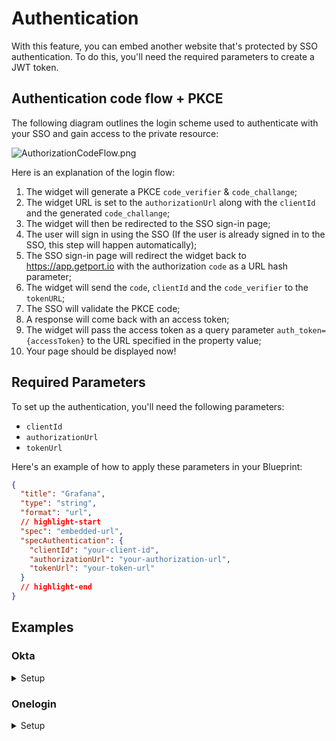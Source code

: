 # Authentication

With this feature, you can embed another website that's protected by SSO authentication.
To do this, you'll need the required parameters to create a JWT token.

## Authentication code flow + PKCE

The following diagram outlines the login scheme used to authenticate with your SSO and gain access to the private resource:

![AuthorizationCodeFlow.png](../../../../static/img/software-catalog/widgets/embedded-url/AuthorizationCodeFlow.png)

Here is an explanation of the login flow:

1. The widget will generate a PKCE `code_verifier` & `code_challange`;
2. The widget URL is set to the `authorizationUrl` along with the `clientId` and the generated `code_challange`;
3. The widget will then be redirected to the SSO sign-in page;
4. The user will sign in using the SSO (If the user is already signed in to the SSO, this step will happen automatically);
5. The SSO sign-in page will redirect the widget back to https://app.getport.io with the authorization `code` as a URL hash parameter;
6. The widget will send the `code`, `clientId` and the `code_verifier` to the `tokenURL`;
7. The SSO will validate the PKCE code;
8. A response will come back with an access token;
9. The widget will pass the access token as a query parameter `auth_token={accessToken}` to the URL specified in the property value;
10. Your page should be displayed now!

## Required Parameters

To set up the authentication, you'll need the following parameters:

- `clientId`
- `authorizationUrl`
- `tokenUrl`

Here's an example of how to apply these parameters in your Blueprint:

```json showLineNumbers
{
  "title": "Grafana",
  "type": "string",
  "format": "url",
  // highlight-start
  "spec": "embedded-url",
  "specAuthentication": {
    "clientId": "your-client-id",
    "authorizationUrl": "your-authorization-url",
    "tokenUrl": "your-token-url"
  }
  // highlight-end
}
```

## Examples

### Okta

<details>
<summary>Setup</summary>

**Steps:**

1. Follow the steps in [Okta's documentation](https://developer.okta.com/docs/guides/implement-grant-type/authcodepkce/main/) to create an Application in your Okta Organization;
2. Make sure the Port host is in the `Redirect Uris`:
   1. Go to Applications -> The application you just created -> Login;
   2. Add `https://app.getport.io` as a Sign-in redirect URI.
3. Enable IFrame for Sign-In Page:
   1. Go to Customizations -> Other;
   2. Scroll to "IFrame Embedding" and enable it.

<br />

**Configure Grafana with OAuth & Port embedding**
:::note
The following example is just for illustration purposes and may not reflect the actual URLs and client IDs used in
your Okta setup.

Based on Grafana docs for [JWT Configuration](https://grafana.com/docs/grafana/latest/setup-grafana/configure-security/configure-authentication/jwt/) & [OAuth Configuration](https://grafana.com/docs/grafana/latest/setup-grafana/configure-security/configure-authentication/generic-oauth/)

:::

```ini showLineNumbers
[security] ;Required for the embedding
allow_embedding = true

[auth.jwt] ;Required for the embedding
...
jwk_set_url = https://{your-okta-org}.okta.com/oauth2/default/v1/keys
expected_claims = {"iss": "https://{your-okta-org}.okta.com", "aud": "https://{your-okta-org}.okta.com"}
url_login = true
...

[auth.generic_oauth] ;Regular OAuth authentication
...
client_id = {CLIENT_ID}
client_secret = {CLIENT_SECRET}
auth_url = https://{your-okta-org}.okta.com/oauth2/v1/authorize
token_url = https://{your-okta-org}.okta.com/oauth2/v1/token
api_url = https://{your-okta-org}.okta.com/oauth2/v1/userinfo
enable_login_token = true
use_pkce = true
...
```

**Troubleshooting**

- "_Okta 400 Bad Request_"
  - Check that you used the correct authorizationUrl & clientId;
  - Check that your application is activated.
- "_Okta 400 Bad Request displayed. Your request resulted in an error. The 'redirect_uri' parameter must be a Login redirect URI in the client app settings_".
  - Make sure you entered https://app.getport.io as a Sign-in redirect URI for your application as mentioned in the steps above.
- "_refused to connect._"
  - Make sure you enabled "IFrame Embedding" as mentioned in the steps above.
- "_Could not fetch your auth token._"
  - Make sure your tokenUrl is the correct url.

</details>

### Onelogin

<details>
<summary>Setup</summary>

**Steps:**

1. Follow steps 1 & 2 in [Onelogin's documentation](https://onelogin.service-now.com/support?id=kb_article&sys_id=143e6c13dbfd0450ca1c400e0b9619d6#add) to add an OpenId Connect (OIDC) application in your Onelogin organization;
2. Make sure the Port host is in the `Redirect URIs`:
   1. Go to Applications -> The application you just added -> Configuration;
   2. Add `https://app.getport.io` as a Redirect URI.

<br />

**Configure Grafana with OAuth & Port embedding**
:::note
The following example is just for illustration purposes and may not reflect the actual URLs and client IDs used in
your Onelogin setup.

Based on Grafana docs for [JWT Configuration](https://grafana.com/docs/grafana/latest/setup-grafana/configure-security/configure-authentication/jwt/) & [OAuth Configuration](https://grafana.com/docs/grafana/latest/setup-grafana/configure-security/configure-authentication/generic-oauth/)

:::

```ini showLineNumbers
[security] ;Required for the embedding
allow_embedding = true

[auth.jwt] ;Required for the embedding
...
jwk_set_url = https://{your-onelogin-org}.onelogin.com/oidc/2/certs
expected_claims = {"iss": "https://{your-onelogin-org}/oidc/2"}
url_login = true
...

[auth.generic_oauth] ;Regular OAuth authentication
...
client_id = {CLIENT_ID}
client_secret = {CLIENT_SECRET}
auth_url = https://{your-onelogin-org}.onelogin.com/oidc/2/auth
token_url = https://{your-onelogin-org}.onelogin.com/oidc/2/token
api_url = https://{your-onelogin-org}.onelogin.com/oidc/2/me
enable_login_token = true
use_pkce = true
...
```

**Troubleshoot**

- "_unrecognized route or not allowed method_"
  - Check that you used the correct authorizationUrl.
- "_client is invalid_"
  - Check that you used the correct clientId.
- "_redirect_uri did not match any client's registered redirect_uris_".
  - Make sure you entered https://app.getport.io as a Redirect URI for your application as mentioned in the steps above.
- "_Could not fetch your auth token._"
  - Make sure your tokenUrl is the correct URL.

</details>
